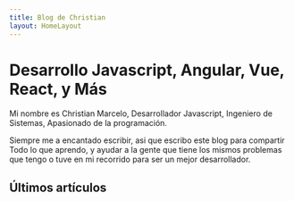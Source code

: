 ```yaml
---
title: Blog de Christian
layout: HomeLayout
---
```


# Desarrollo Javascript, Angular, Vue, React, y Más

Mi nombre es Christian Marcelo, Desarrollador Javascript, Ingeniero de Sistemas, Apasionado de la programación.

Siempre me a encantado escribir, asi que escribo este blog para compartir Todo lo que aprendo, y ayudar a la gente que tiene los mismos problemas que tengo o tuve en mi recorrido para ser un mejor desarrollador.

## Últimos artículos
<RecentContent language="es"/>